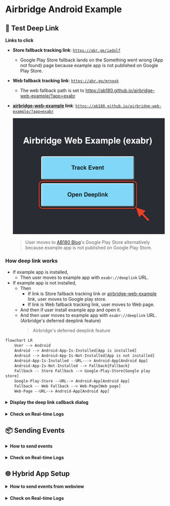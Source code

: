 # Airbridge Android Example

## :link: Test Deep Link

**Links to click**

- **Store fallback tracking link**: [`https://abr.ge/iadolf`](https://abr.ge/iadolf)

    - Google Play Store fallback lands on the Something went wrong (App not found) page because example app is not published on Google Play Store.
  
- **Web fallback tracking link**: [`https://abr.ge/mrnoxk`](https://abr.ge/mrnoxk)

    - The web fallback path is set to https://ab180.github.io/airbridge-web-example/?app=exabr

- **[airbridge-web-example](https://github.com/ab180/airbridge-web-example) link**: [`https://ab180.github.io/airbridge-web-example/?app=exabr`](https://ab180.github.io/airbridge-web-example/?app=exabr)
 
    <img src="./screenshot/main_page.png"  width="600">

    > User moves to [AB180 Blog](https://play.google.com/store/apps/details?id=product.dp.io.ab180blog)'s Google Play Store alternatively because example app is not published on Google Play Store.

  
### How deep link works

- If example app is installed,
  - Then user moves to example app with `exabr://deeplink` URL.
- If example app is not installed,
  - Then
    - If link is Store fallback tracking link or [airbridge-web-example](https://github.com/ab180/airbridge-web-example) link, user moves to Google play store.
    - If link is Web fallback tracking link, user moves to Web page.
  - And then if user install example app and open it.
  - And then user moves to example app with `exabr://deeplink` URL. (Airbridge's deferred deeplink feature)
    > Airbridge's deferred deeplink feature

```mermaid
flowchart LR
    User --> Android
    Android --> Android-App-Is-Installed[App is installed]
    Android --> Android-App-Is-Not-Installed[App is not installed]
    Android-App-Is-Installed --URL---> Android-App[Android App]
    Android-App-Is-Not-Installed --> Fallback{Fallback}
    Fallback -- Store Fallback --> Google-Play-Store[Google play store]
    Google-Play-Store --URL--> Android-App[Android App]
    Fallback -- Web Fallback --> Web-Page[Web page]
    Web-Page --URL--> Android-App[Android App]
```

#### <!-- Display the deep link callback dialog -->
<details>
<summary><b>Display the deep link callback dialog</b></summary>

| <img src="./screenshot/Screenshot_deep link_callback_dialog.jpg"  height="600"> |
| :--- |
| Deep link callback Dialog |

</details>

#### <!-- Check on Real-time Logs -->
<details>
<summary><b>Check on Real-time Logs</b></summary>

| <img src="./screenshot/Screenshot_deep link_log.png"  width="1000"> |
| :--- |
| The results will show on the "Airbridge dashboard → `Raw Data` → `App Real-time Log`" tab if everything is working. |

</details>

## :package: Sending Events

#### <!-- How to send events -->
<details>
<summary><b>How to send events</b></summary>

| <img src="./screenshot/Screenshot_track_event_1.jpg"  height="600"> <img src="./screenshot/Screenshot_track_event_2.jpg"  height="600"> |
| :--- |
| Click `Track Event` button to send event |

</details>

#### <!-- Check on Real-time Logs -->
<details>
<summary><b>Check on Real-time Logs</b></summary>

| <img src="./screenshot/Screenshot_track_event_log.png"  width="1000"> |
| :--- |
| Event information sent from the Airbridge SDK should be seen in the "Airbridge dashboard → `Raw Data` → `App Real-time Log`" tab. |

</details>

## :globe_with_meridians: Hybrid App Setup

#### <!-- How to send events from webview -->
<details>
<summary><b>How to send events from webview</b></summary>

| <img src="./screenshot/Screenshot_track_event_in_webview_1.jpg"  height="600"> <img src="./screenshot/Screenshot_track_event_in_webview_2.jpg"  height="600"> |
| :--- |
| 1. Click `Track Event From Web` button to go to the web view screen<br/>2. Click `Track Event` button to send event |

</details>

#### <!-- Check on Real-time Logs -->
<details>
<summary><b>Check on Real-time Logs</b></summary>

| <img src="./screenshot/Screenshot_track_event_in_webview_log.png"  width="1000"> |
| :--- |
| Event information sent from the Airbridge SDK should be seen in the "Airbridge dashboard → `Raw Data` → `App Real-time Log`" tab. |

</details>